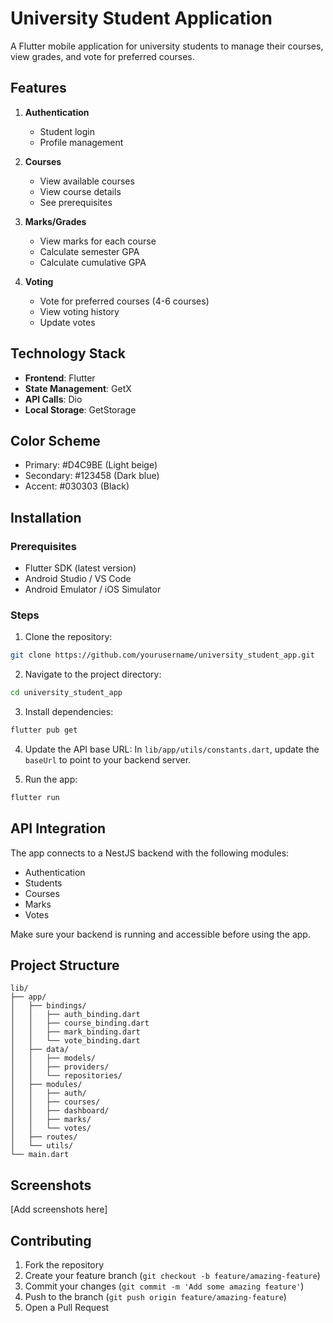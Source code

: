 # University Student Application

A Flutter mobile application for university students to manage their courses, view grades, and vote for preferred courses.

## Features

1. **Authentication**
    - Student login
    - Profile management

2. **Courses**
    - View available courses
    - View course details
    - See prerequisites

3. **Marks/Grades**
    - View marks for each course
    - Calculate semester GPA
    - Calculate cumulative GPA

4. **Voting**
    - Vote for preferred courses (4-6 courses)
    - View voting history
    - Update votes

## Technology Stack

- **Frontend**: Flutter
- **State Management**: GetX
- **API Calls**: Dio
- **Local Storage**: GetStorage

## Color Scheme

- Primary: #D4C9BE (Light beige)
- Secondary: #123458 (Dark blue)
- Accent: #030303 (Black)

## Installation

### Prerequisites

- Flutter SDK (latest version)
- Android Studio / VS Code
- Android Emulator / iOS Simulator

### Steps

1. Clone the repository:
```bash
git clone https://github.com/yourusername/university_student_app.git
```

2. Navigate to the project directory:
```bash
cd university_student_app
```

3. Install dependencies:
```bash
flutter pub get
```

4. Update the API base URL:
   In `lib/app/utils/constants.dart`, update the `baseUrl` to point to your backend server.

5. Run the app:
```bash
flutter run
```

## API Integration

The app connects to a NestJS backend with the following modules:
- Authentication
- Students
- Courses
- Marks
- Votes

Make sure your backend is running and accessible before using the app.

## Project Structure

```
lib/
├── app/
│   ├── bindings/
│   │   ├── auth_binding.dart
│   │   ├── course_binding.dart
│   │   ├── mark_binding.dart
│   │   └── vote_binding.dart
│   ├── data/
│   │   ├── models/
│   │   ├── providers/
│   │   └── repositories/
│   ├── modules/
│   │   ├── auth/
│   │   ├── courses/
│   │   ├── dashboard/
│   │   ├── marks/
│   │   └── votes/
│   ├── routes/
│   └── utils/
└── main.dart
```

## Screenshots

[Add screenshots here]

## Contributing

1. Fork the repository
2. Create your feature branch (`git checkout -b feature/amazing-feature`)
3. Commit your changes (`git commit -m 'Add some amazing feature'`)
4. Push to the branch (`git push origin feature/amazing-feature`)
5. Open a Pull Request